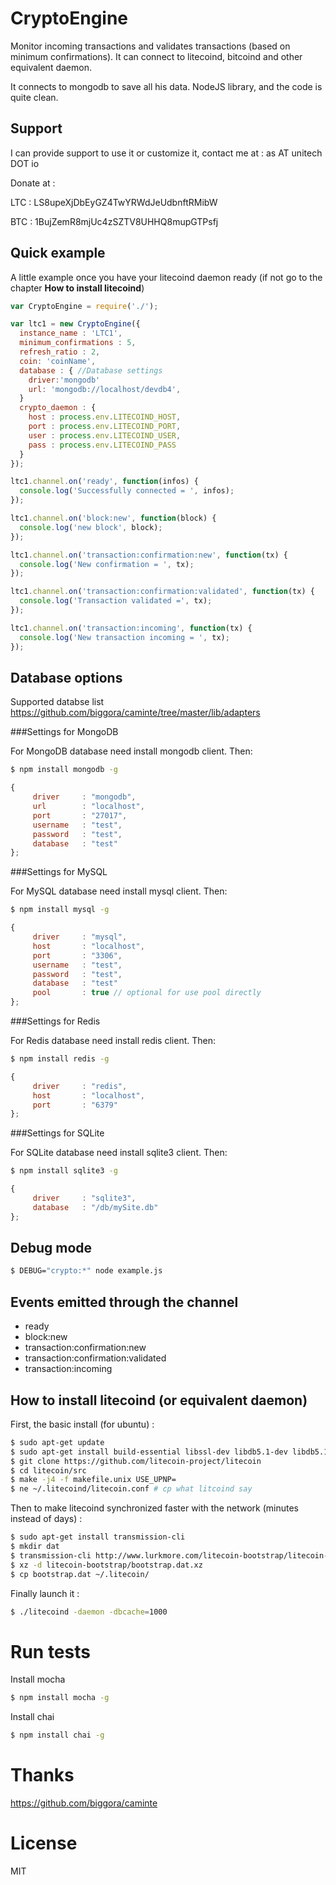 # CryptoEngine

Monitor incoming transactions and validates transactions (based on minimum confirmations).
It can connect to litecoind, bitcoind and other equivalent daemon.

It connects to mongodb to save all his data.
NodeJS library, and the code is quite clean.

## Support

I can provide support to use it or customize it, contact me at : as AT unitech DOT io

Donate at :

LTC : LS8upeXjDbEyGZ4TwYRWdJeUdbnftRMibW

BTC : 1BujZemR8mjUc4zSZTV8UHHQ8mupGTPsfj

## Quick example

A little example once you have your litecoind daemon ready (if not go to the chapter **How to install litecoind**)

```javascript
var CryptoEngine = require('./');

var ltc1 = new CryptoEngine({
  instance_name : 'LTC1',
  minimum_confirmations : 5,
  refresh_ratio : 2,
  coin: 'coinName',
  database : { //Database settings
    driver:'mongodb'
    url: 'mongodb://localhost/devdb4',
  }
  crypto_daemon : {
    host : process.env.LITECOIND_HOST,
    port : process.env.LITECOIND_PORT,
    user : process.env.LITECOIND_USER,
    pass : process.env.LITECOIND_PASS
  }
});

ltc1.channel.on('ready', function(infos) {
  console.log('Successfully connected = ', infos);
});

ltc1.channel.on('block:new', function(block) {
  console.log('new block', block);
});

ltc1.channel.on('transaction:confirmation:new', function(tx) {
  console.log('New confirmation = ', tx);
});

ltc1.channel.on('transaction:confirmation:validated', function(tx) {
  console.log('Transaction validated =', tx);
});

ltc1.channel.on('transaction:incoming', function(tx) {
  console.log('New transaction incoming = ', tx);
});
```

## Database options

Supported databse list https://github.com/biggora/caminte/tree/master/lib/adapters

###Settings for MongoDB

For MongoDB database need install mongodb client. Then:

```bash
$ npm install mongodb -g
```

```js
{
     driver     : "mongodb",
     url        : "localhost",
     port       : "27017",
     username   : "test",
     password   : "test",
     database   : "test"
};
```

###Settings for MySQL

For MySQL database need install mysql client. Then:

```bash
$ npm install mysql -g
```

```js
{
     driver     : "mysql",
     host       : "localhost",
     port       : "3306",
     username   : "test",
     password   : "test",
     database   : "test"
     pool       : true // optional for use pool directly 
};
```

###Settings for Redis

For Redis database need install redis client. Then:

```bash
$ npm install redis -g
```

```js
{
     driver     : "redis",
     host       : "localhost",
     port       : "6379"
};
```

###Settings for SQLite

For SQLite database need install sqlite3 client. Then:

```bash
$ npm install sqlite3 -g
```

```js
{
     driver     : "sqlite3",
     database   : "/db/mySite.db"
};
```

## Debug mode

```bash
$ DEBUG="crypto:*" node example.js
```

## Events emitted through the channel

- ready
- block:new
- transaction:confirmation:new
- transaction:confirmation:validated
- transaction:incoming

## How to install litecoind (or equivalent daemon)

First, the basic install (for ubuntu) :

```bash
$ sudo apt-get update
$ sudo apt-get install build-essential libssl-dev libdb5.1-dev libdb5.1++-dev libboost-all-dev git
$ git clone https://github.com/litecoin-project/litecoin
$ cd litecoin/src
$ make -j4 -f makefile.unix USE_UPNP=
$ ne ~/.litecoind/litecoin.conf # cp what litcoind say
```

Then to make litecoind synchronized faster with the network (minutes instead of days) :

```bash
$ sudo apt-get install transmission-cli
$ mkdir dat
$ transmission-cli http://www.lurkmore.com/litecoin-bootstrap/litecoin-bootstrap.torrent -w dat
$ xz -d litecoin-bootstrap/bootstrap.dat.xz
$ cp bootstrap.dat ~/.litecoin/
```

Finally launch it :

```bash
$ ./litecoind -daemon -dbcache=1000
```

# Run tests

Install mocha

```bash
$ npm install mocha -g
```
Install chai

```bash
$ npm install chai -g
```

# Thanks

https://github.com/biggora/caminte

# License

MIT
